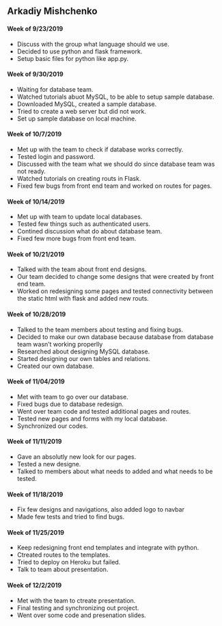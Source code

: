 ## Arkadiy Mishchenko

#### **__Week of 9/23/2019__**

  * Discuss with the group what language should we use.
  * Decided to use python and flask framework.
  * Setup basic files for python like app.py.

#### **__Week of 9/30/2019__**

  * Waiting for database team.
  * Watched tutorials abuot MySQL, to be able to setup sample database.
  * Downloaded MySQL, created a sample database.
  * Tried to create a web server but did not work.
  * Set up sample database on local machine.

#### **__Week of 10/7/2019__**

  * Met up with the team to check if database works correctly.
  * Tested login and password.
  * Discussed with the team what we should do since database team was not ready.
  * Watched tutorials on creating routs in Flask.
  * Fixed few bugs from front end team and worked on routes for pages.

#### **__Week of 10/14/2019__**

  * Met up with team to update local databases.
  * Tested few things such as authenticated users.
  * Contined discussion what do about database team.
  * Fixed few more bugs from front end team.

#### **__Week of 10/21/2019__**

  * Talked with the team about front end designs.
  * Our team decided to change some designs that were created by front end team.
  * Worked on redesigning some pages and tested connectivity between the static html with flask and added new routs.

#### **__Week of 10/28/2019__**

  * Talked to the team members about testing and fixing bugs.
  * Decided to make our own database because database from database team wasn’t working properlly
  * Researched about designing MySQL database.
  * Started designing our own tables and relations.
  * Created our own database.

#### **__Week of 11/04/2019__** 

  * Met with team to go over our database.
  * Fixed bugs due to database redesign.
  * Went over team code and tested additional pages and routes.
  * Tested new pages and forms with my local database.
  * Synchronized our codes.

#### **__Week of 11/11/2019__**

  * Gave an absolutly new look for our pages.
  * Tested a new designe.
  * Talked to members about what needs to added and what needs to be tested.
  
#### **__Week of 11/18/2019__**

  * Fix few designs and navigations, also added logo to navbar
  * Made few tests and tried to find bugs.

#### **__Week of 11/25/2019__**

  * Keep redesigning front end templates and integrate with python. 
  * Ctreated routes to the templates.
  * Tried to deploy on Heroku but failed.
  * Talk to team about presentation.

#### **__Week of 12/2/2019__**

  * Met with the team to ctreate presentation.
  * Final testing and synchronizing out project.
  * Went over some code and presenation slides.
